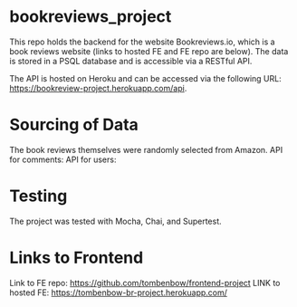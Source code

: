# bookreviews_project
This repo holds the backend for the website Bookreviews.io, which is a book reviews website (links to hosted FE and FE repo are below). The data is stored in a PSQL database and is accessible via a RESTful API. 

The API is hosted on Heroku and can be accessed via the following URL: https://bookreview-project.herokuapp.com/api.

# Sourcing of Data
The book reviews themselves were randomly selected from Amazon.
API for comments:
API for users:

# Testing
The project was tested with Mocha, Chai, and Supertest.

# Links to Frontend
Link to FE repo: https://github.com/tombenbow/frontend-project
LINK to hosted FE: https://tombenbow-br-project.herokuapp.com/ 
